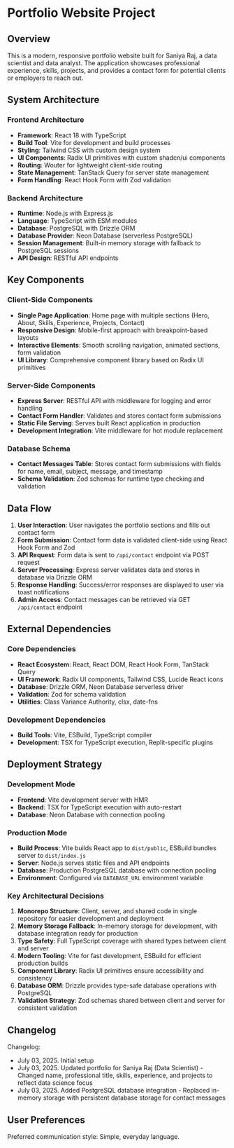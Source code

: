 # Portfolio Website Project

## Overview

This is a modern, responsive portfolio website built for Saniya Raj, a data scientist and data analyst. The application showcases professional experience, skills, projects, and provides a contact form for potential clients or employers to reach out.

## System Architecture

### Frontend Architecture
- **Framework**: React 18 with TypeScript
- **Build Tool**: Vite for development and build processes
- **Styling**: Tailwind CSS with custom design system
- **UI Components**: Radix UI primitives with custom shadcn/ui components
- **Routing**: Wouter for lightweight client-side routing
- **State Management**: TanStack Query for server state management
- **Form Handling**: React Hook Form with Zod validation

### Backend Architecture
- **Runtime**: Node.js with Express.js
- **Language**: TypeScript with ESM modules
- **Database**: PostgreSQL with Drizzle ORM
- **Database Provider**: Neon Database (serverless PostgreSQL)
- **Session Management**: Built-in memory storage with fallback to PostgreSQL sessions
- **API Design**: RESTful API endpoints

## Key Components

### Client-Side Components
- **Single Page Application**: Home page with multiple sections (Hero, About, Skills, Experience, Projects, Contact)
- **Responsive Design**: Mobile-first approach with breakpoint-based layouts
- **Interactive Elements**: Smooth scrolling navigation, animated sections, form validation
- **UI Library**: Comprehensive component library based on Radix UI primitives

### Server-Side Components
- **Express Server**: RESTful API with middleware for logging and error handling
- **Contact Form Handler**: Validates and stores contact form submissions
- **Static File Serving**: Serves built React application in production
- **Development Integration**: Vite middleware for hot module replacement

### Database Schema
- **Contact Messages Table**: Stores contact form submissions with fields for name, email, subject, message, and timestamp
- **Schema Validation**: Zod schemas for runtime type checking and validation

## Data Flow

1. **User Interaction**: User navigates the portfolio sections and fills out contact form
2. **Form Submission**: Contact form data is validated client-side using React Hook Form and Zod
3. **API Request**: Form data is sent to `/api/contact` endpoint via POST request
4. **Server Processing**: Express server validates data and stores in database via Drizzle ORM
5. **Response Handling**: Success/error responses are displayed to user via toast notifications
6. **Admin Access**: Contact messages can be retrieved via GET `/api/contact` endpoint

## External Dependencies

### Core Dependencies
- **React Ecosystem**: React, React DOM, React Hook Form, TanStack Query
- **UI Framework**: Radix UI components, Tailwind CSS, Lucide React icons
- **Database**: Drizzle ORM, Neon Database serverless driver
- **Validation**: Zod for schema validation
- **Utilities**: Class Variance Authority, clsx, date-fns

### Development Dependencies
- **Build Tools**: Vite, ESBuild, TypeScript compiler
- **Development**: TSX for TypeScript execution, Replit-specific plugins

## Deployment Strategy

### Development Mode
- **Frontend**: Vite development server with HMR
- **Backend**: TSX for TypeScript execution with auto-restart
- **Database**: Neon Database with connection pooling

### Production Mode
- **Build Process**: Vite builds React app to `dist/public`, ESBuild bundles server to `dist/index.js`
- **Server**: Node.js serves static files and API endpoints
- **Database**: Production PostgreSQL database with connection pooling
- **Environment**: Configured via `DATABASE_URL` environment variable

### Key Architectural Decisions

1. **Monorepo Structure**: Client, server, and shared code in single repository for easier development and deployment
2. **Memory Storage Fallback**: In-memory storage for development, with database integration ready for production
3. **Type Safety**: Full TypeScript coverage with shared types between client and server
4. **Modern Tooling**: Vite for fast development, ESBuild for efficient production builds
5. **Component Library**: Radix UI primitives ensure accessibility and consistency
6. **Database ORM**: Drizzle provides type-safe database operations with PostgreSQL
7. **Validation Strategy**: Zod schemas shared between client and server for consistent validation

## Changelog

Changelog:
- July 03, 2025. Initial setup
- July 03, 2025. Updated portfolio for Saniya Raj (Data Scientist) - Changed name, professional title, skills, experience, and projects to reflect data science focus
- July 03, 2025. Added PostgreSQL database integration - Replaced in-memory storage with persistent database storage for contact messages

## User Preferences

Preferred communication style: Simple, everyday language.
